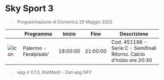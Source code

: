 # Sky Sport 3
> Programmazione di Domenica 29 Maggio 2022

||Programma|Inizio|Fine|Descrizione|
|---|---|---|---|---|
|![Icon](https://guidatv.sky.it/uuid/0a62ecc8-acab-4797-817f-a8c8d37e59d4/cover?md5ChecksumParam=ead9037c6c3e281f53b4690f3a7f5124)|Palermo - Feralpisalo&#039;|18:00:00|21:00:00|Cod. 451186 - Serie C - Semifinali Ritorno. Calcio d&#039;inizio ore 20:30



 > epg-it 0.1.0, MatMasIt - Dati epg SKY